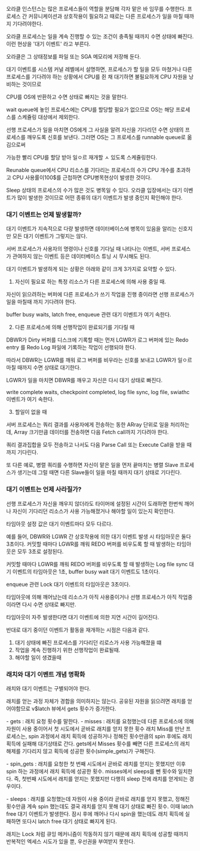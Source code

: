 오라클 인스턴스는 많은 프로세스들이 역할을 분담해 각자 맡은 바 임무를 수행한다. 프로세스 간 커뮤니케이션과 상호작용이 필요하고 때로는 다른 프로세스가 일을 마칠 때까지 기다려야한다.

오라클 프로세스는 일을 계속 진행할 수 있는 조건이 충족될 때까지 수면 상태에 빠진다. 이런 현상을 '대기 이벤트' 라고 부른다.

오라클은 그 상태정보를 파일 또는 SGA 메모리에 저장해 둔다.

대기 이벤트를 시스템 커널 레벨에서 설명하면, 프로세스가 할 일을 모두 마쳤거나 다른 프로세스를 기다려야 하는 상황에서 CPU를 쥔 채 대기하면 불필요하게 CPU 자원을 낭비하는 것이므로

CPU를 OS에 반환하고 수면 상태로 빠지는 것을 말한다.

wait queue에 놓인 프로세스에는 CPU를 할당할 필요가 없으므로 OS는 해당 프로세스를 스케쥴링 대상에서 제외한다.

선행 프로세스가 일을 마치면 OS에게 그 사실을 알려 자신을 기다리던 수면 상태의 프로세스를 깨우도록 신호를 보낸다. 그러면 OS는 그 프로세스를 runnable queue로 옮김으로써

가능한 빨리 CPU를 할당 받아 일ㅇ르 재개할 ㅅ 있도록 스케쥴링한다.

Reunable queue에서 CPU 리소스를 기다리는 프로세스의 수가 CPU 개수를 초과하고 CPU 사용률이100$를 근첩하면 CPU병목현상이 발생한 것이다.

Sleep 상태의 프로세스의 수가 많은 것도 병목일 수 있다. 오라클 입장에서는 대기 이벤트가 많이 발생한 것이므로 어떤 종류의 대기 이벤트가 발생 중인지 확인해야 한다.

### 대기 이벤트는 언제 발생할까?

대기 이벤트가 지속적으로 다량 발생하면 데이터베이스에 병목이 있음을 알리는 신호지만 모든 대기 이벤트가 그렇지는 않다.

서버 프로세스가 사용자의 명령이나 신호를 기다닐 때 나타나는 이벤트, 서버 프로세스가 관여하지 않는 이벤트 등은 데이터베이스 튜닝 시 무시해도 된다.

대기 이벤트가 발생하게 되는 상황은 아래와 같이 크게 3가지로 요약할 수 있다.

1. 자신이 필요로 하는 특정 리소스가 다른 프로세스에 의해 사용 중일 때.

자신이 읽으려하는 버퍼에 다른 프로세스가 쓰기 작업을 진행 중이라면 선행 프로세스가 일을 마칠때 까지 기다려야 한다.

buffer busy waits, latch free, enqueue 관련 대기 이벤트가 여기 속한다.

2. 다른 프로세스에 의해 선행작업이 완료되기를 기다릴 때

DBWR가 Dirty 버퍼를 디스크에 기록할 때는 먼저 LGWR가 로그 버퍼에 있는 Redo entry 를 Redo Log 파일에 기록하는 작업이 선행되야 한다.

따라서 DBWR는 LGWR를 깨워 로그 버퍼를 비우라는 신호를 보내고 LGWR가 일ㅇ르 마칠 때까지 수면 상태로 대기한다.

LGWR가 일을 마치면 DBWR를 깨우고 자신은 다시 대기 상태로 빠진다.

write complete waits, checkpoint completed, log file sync, log file, swiathc 이벤트가 여기 속한다.

3. 할일이 없을 때

서버 프로세스는 쿼리 결과를 사용자에게 전송하는 동한 ARray 단위로 일을 처리하는데, Array 크기만큼 데이터를 전송하면 다음 Fetch call까지 기다려야 한다.

쿼리 결과집합을 모두 전송하고 나서도 다음 Parse Call 또는 Execute Call을 받을 때까지 기다린다.

또 다른 예로, 병렬 쿼리를 수행하면 자신이 맡은 일을 먼저 끝마치는 병렬 Slave 프로세스가 생기는데 그럴 때면 다른 Slave들이 일을 마칠 때까지 대기 상태로 기다린다.

### 대기 이벤트는 언제 사라질가?

선행 프로세스가 자신을 깨우지 않더라도 타이머에 설정된 시간이 도래하면 한번씩 깨어나 자신이 기다리던 리소스가 사용 가능해졌거나 해야할 일이 있는지 확인한다.

타임아웃 설정 값은 대기 이벤트마다 모두 다르다.

예를 들어, DBWR와 LGWR 간 상호작용에 의한 대기 이벤트 발생 시 타임아웃은 둘다 3초이다. 커밋할 때마다 LGWR를 깨워 REDO 버퍼를 비우도록 할 때 발생하는 타임아웃은 모두 3초로 설정된다.

커밋할 때마다 LGWR를 깨워 REDO 버퍼를 비우도록 할 때 발생하는 Log file sync 대기 이벤트의 타임아웃은 1초, buffer busy wait 대기 이벤트도 1초이다.

enqueue 관련 Lock 대기 이벤트의 타임아웃은 3초이다.

타임아웃에 의해 깨어났는데 리소스가 아직 사용중이거나 선행 프로세스가 아직 작업중이라면 다시 수면 상태로 빠지만.

타임아웃이 자주 발생한다면 대기 이벤트에 의한 지연 시간이 길어진다.

반대로 대기 중이던 이벤트가 활동을 재개하는 시점은 다음과 같다.

1. 대기 상태에 빠진 프로세스를 기다리던 리로스가 사용 가능해졌을 떄
2. 작업을 계속 진행하기 위한 선행작업이 완료될때.
3. 해야할 일이 생겼을때

### 래치와 대기 이벤트 개념 명확화

래치와 대기 이벤트는 구별되어야 한다.

래치를 얻는 과정 자체가 경합을 의미하지는 않는다. 공유된 자원을 읽으려면 래치를 얻어야함므로 v$latch 뷰에서 gets 횟수가 증가한다.

\- gets : 래치 요청 횟수를 말한다.
\- misses : 래치를 요청했는데 다른 프로세스에 의해 자원이 사용 중이어서 첫 시도에서 곧바로 래치를 얻지 못한 횟수
래치 Miss를 만난 프로세스는, spin 과정에서 래치 획득에 성공하거나 정해진 횟수만큼의 spin 후에도 래치획득에 실패해 대기상태로 간다.
gets에서 Misses 횟수를 빼면 다른 프로세스의 래치 해제를 기다리지 않고 획득에 성공한 횟수(simple_gets)가 구해진다.

\- spin_gets : 래치를 요청한 첫 번째 시도에서 곧바로 래치를 얻지는 못했지만 이후 spin 하는 과정에서 래치 획득에 성공한 횟수.
misses에서 sleeps를 뺀 횟수와 일치한다. 즉, 첫번째 시도에서 래치를 얻지는 못했지만 다행히 sleep 전에 래치를 얻게되는 경우이다.

\- sleeps : 래치를 요청했는데 자원이 사용 중이라 곧바로 래치를 얻지 못했고, 정해진 횟수만큼 계속 spin 했는데도 결국 래치를 얻지 못해 대기 상태로 빠진 횟수.
이때 latch free 대기 이벤트가 발생한다. 잠시 후에 깨어나 다시 spin을 했는데도 래치 획득에 실패하면 또다시 latch free 대기 상태로 빠지게 된다.

래치는 Lock 처럼 큐잉 메커니즘이 작동하지 않기 때문에 래치 획득에 성공할 때까지 반복적인 엑세스 시도가 있을 뿐, 우선권을 부여받지 못한다.
